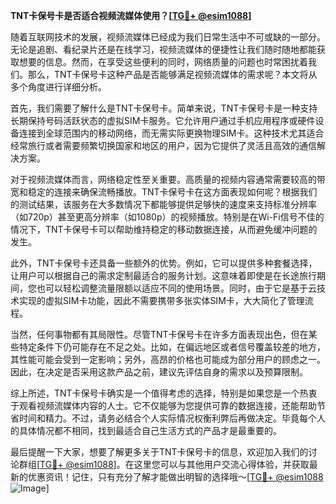 **TNT卡保号卡是否适合视频流媒体使用？[[TG💪+ @esim1088](https://t.me/s/esim1088)]**

随着互联网技术的发展，视频流媒体已经成为我们日常生活中不可或缺的一部分。无论是追剧、看纪录片还是在线学习，视频流媒体的便捷性让我们随时随地都能获取想要的信息。然而，在享受这些便利的同时，网络质量的问题也时常困扰着我们。那么，TNT卡保号卡这种产品是否能够满足视频流媒体的需求呢？本文将从多个角度进行详细分析。

首先，我们需要了解什么是TNT卡保号卡。简单来说，TNT卡保号卡是一种支持长期保持号码活跃状态的虚拟SIM卡服务。它允许用户通过手机应用程序或硬件设备连接到全球范围内的移动网络，而无需实际更换物理SIM卡。这种技术尤其适合经常旅行或者需要频繁切换国家和地区的用户，因为它提供了灵活且高效的通信解决方案。

对于视频流媒体而言，网络稳定性至关重要。高质量的视频内容通常需要较高的带宽和稳定的连接来确保流畅播放。TNT卡保号卡在这方面表现如何呢？根据我们的测试结果，该服务在大多数情况下都能够提供足够快的速度来支持标准分辨率（如720p）甚至更高分辨率（如1080p）的视频播放。特别是在Wi-Fi信号不佳的情况下，TNT卡保号卡可以帮助维持稳定的移动数据连接，从而避免缓冲问题的发生。

此外，TNT卡保号卡还具备一些额外的优势。例如，它可以提供多种套餐选择，让用户可以根据自己的需求定制最适合的服务计划。这意味着即使是在长途旅行期间，您也可以轻松调整流量限额以适应不同的使用场景。同时，由于它是基于云技术实现的虚拟SIM卡功能，因此不需要携带多张实体SIM卡，大大简化了管理流程。

当然，任何事物都有其局限性。尽管TNT卡保号卡在许多方面表现出色，但在某些特定条件下仍可能存在不足之处。比如，在偏远地区或者信号覆盖较差的地方，其性能可能会受到一定影响；另外，高昂的价格也可能成为部分用户的顾虑之一。因此，在决定是否采用这款产品之前，建议先评估自身的需求以及预算限制。

综上所述，TNT卡保号卡确实是一个值得考虑的选择，特别是如果您是一个热衷于观看视频流媒体内容的人士。它不仅能够为您提供可靠的数据连接，还能帮助节省时间和精力。不过，请务必结合个人实际情况权衡利弊后再做决定。毕竟每个人的具体情况都不相同，找到最适合自己生活方式的产品才是最重要的。

最后提醒一下大家，想要了解更多关于TNT卡保号卡的信息，欢迎加入我们的讨论群组[[TG💪+ @esim1088](https://t.me/s/esim1088)]。在这里您可以与其他用户交流心得体验，并获取最新的优惠资讯！记住，只有充分了解才能做出明智的选择哦～[[TG💪+ @esim1088](https://t.me/s/esim1088) ![Image](https://i.postimg.cc/4NQfJmqS/Snipaste-2025-05-13-00-14-12.png)]